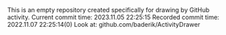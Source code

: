 This is an empty repository created specifically for drawing by GitHub activity.
Current commit time: 2023.11.05 22:25:15
Recorded commit time: 2022.11.07 22:25:14(0)
Look at: github.com/baderik/ActivityDrawer
